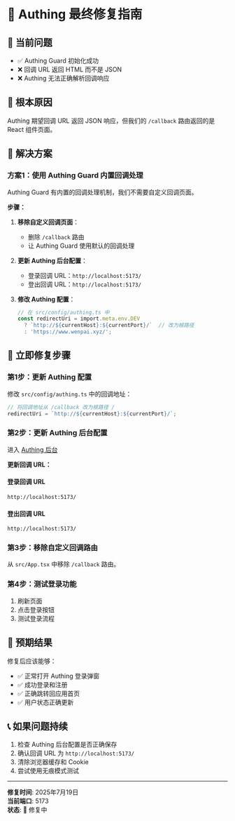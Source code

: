 # 🚨 Authing 最终修复指南

## 🎯 当前问题

- ✅ Authing Guard 初始化成功
- ❌ 回调 URL 返回 HTML 而不是 JSON
- ❌ Authing 无法正确解析回调响应

## 🔧 根本原因

Authing 期望回调 URL 返回 JSON 响应，但我们的 `/callback` 路由返回的是 React 组件页面。

## 🚀 解决方案

### 方案1：使用 Authing Guard 内置回调处理

Authing Guard 有内置的回调处理机制，我们不需要自定义回调页面。

**步骤：**

1. **移除自定义回调页面**：
   - 删除 `/callback` 路由
   - 让 Authing Guard 使用默认的回调处理

2. **更新 Authing 后台配置**：
   - 登录回调 URL：`http://localhost:5173/`
   - 登出回调 URL：`http://localhost:5173/`

3. **修改 Authing 配置**：
   ```typescript
   // 在 src/config/authing.ts 中
   const redirectUri = import.meta.env.DEV 
     ? `http://${currentHost}:${currentPort}/`  // 改为根路径
     : 'https://www.wenpai.xyz/';
   ```

## 🔧 立即修复步骤

### 第1步：更新 Authing 配置

修改 `src/config/authing.ts` 中的回调地址：

```typescript
// 将回调地址从 /callback 改为根路径 /
redirectUri = `http://${currentHost}:${currentPort}/`;
```

### 第2步：更新 Authing 后台配置

进入 [Authing 后台](https://console.authing.cn/console/6867fdc7b4558b8b92d8ea6d/application/self-built-apps/detail/6867fdc88034eb95ae86167d?app_detail_active_tab=quick_start)

**更新回调 URL：**

#### 登录回调 URL
```
http://localhost:5173/
```

#### 登出回调 URL
```
http://localhost:5173/
```

### 第3步：移除自定义回调路由

从 `src/App.tsx` 中移除 `/callback` 路由。

### 第4步：测试登录功能

1. 刷新页面
2. 点击登录按钮
3. 测试登录流程

## 🎉 预期结果

修复后应该能够：
- ✅ 正常打开 Authing 登录弹窗
- ✅ 成功登录和注册
- ✅ 正确跳转回应用首页
- ✅ 用户状态正确更新

## 📞 如果问题持续

1. 检查 Authing 后台配置是否正确保存
2. 确认回调 URL 为 `http://localhost:5173/`
3. 清除浏览器缓存和 Cookie
4. 尝试使用无痕模式测试

---

**修复时间**: 2025年7月19日  
**当前端口**: 5173  
**状态**: 🔧 修复中 